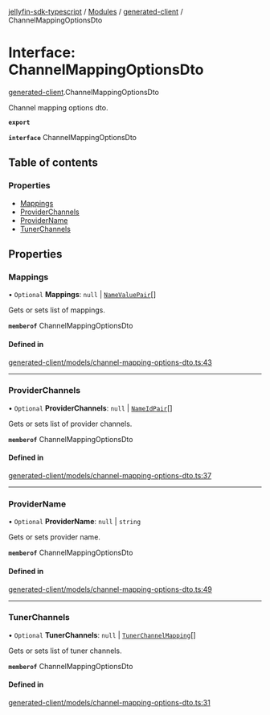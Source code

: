 [jellyfin-sdk-typescript](../README.md) / [Modules](../modules.md) / [generated-client](../modules/generated_client.md) / ChannelMappingOptionsDto

# Interface: ChannelMappingOptionsDto

[generated-client](../modules/generated_client.md).ChannelMappingOptionsDto

Channel mapping options dto.

**`export`**

**`interface`** ChannelMappingOptionsDto

## Table of contents

### Properties

- [Mappings](generated_client.ChannelMappingOptionsDto.md#mappings)
- [ProviderChannels](generated_client.ChannelMappingOptionsDto.md#providerchannels)
- [ProviderName](generated_client.ChannelMappingOptionsDto.md#providername)
- [TunerChannels](generated_client.ChannelMappingOptionsDto.md#tunerchannels)

## Properties

### Mappings

• `Optional` **Mappings**: ``null`` \| [`NameValuePair`](generated_client.NameValuePair.md)[]

Gets or sets list of mappings.

**`memberof`** ChannelMappingOptionsDto

#### Defined in

[generated-client/models/channel-mapping-options-dto.ts:43](https://github.com/thornbill/jellyfin-sdk-typescript/blob/7534c86/src/generated-client/models/channel-mapping-options-dto.ts#L43)

___

### ProviderChannels

• `Optional` **ProviderChannels**: ``null`` \| [`NameIdPair`](generated_client.NameIdPair.md)[]

Gets or sets list of provider channels.

**`memberof`** ChannelMappingOptionsDto

#### Defined in

[generated-client/models/channel-mapping-options-dto.ts:37](https://github.com/thornbill/jellyfin-sdk-typescript/blob/7534c86/src/generated-client/models/channel-mapping-options-dto.ts#L37)

___

### ProviderName

• `Optional` **ProviderName**: ``null`` \| `string`

Gets or sets provider name.

**`memberof`** ChannelMappingOptionsDto

#### Defined in

[generated-client/models/channel-mapping-options-dto.ts:49](https://github.com/thornbill/jellyfin-sdk-typescript/blob/7534c86/src/generated-client/models/channel-mapping-options-dto.ts#L49)

___

### TunerChannels

• `Optional` **TunerChannels**: ``null`` \| [`TunerChannelMapping`](generated_client.TunerChannelMapping.md)[]

Gets or sets list of tuner channels.

**`memberof`** ChannelMappingOptionsDto

#### Defined in

[generated-client/models/channel-mapping-options-dto.ts:31](https://github.com/thornbill/jellyfin-sdk-typescript/blob/7534c86/src/generated-client/models/channel-mapping-options-dto.ts#L31)
